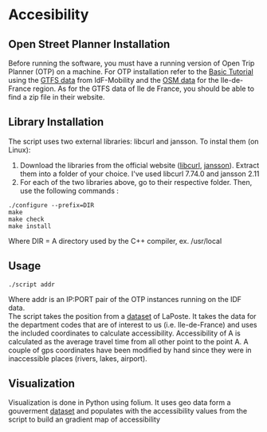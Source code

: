 # Accesibility

## Open Street Planner Installation
Before running the software, you must have a running version of Open Trip Planner (OTP) on a machine.
For OTP installation refer to the [Basic Tutorial](http://docs.opentripplanner.org/en/latest/Basic-Tutorial/) using the [GTFS data](https://data.iledefrance-mobilites.fr/explore/dataset/offre-horaires-tc-gtfs-idf/information/) from IdF-Mobility and the [OSM data](http://download.geofabrik.de/europe/france/ile-de-france.html) for the Ile-de-France region. As for the GTFS data of Ile de France, you should be able to find a zip file in their website.

## Library Installation
The script uses two external libraries: libcurl and jansson. To instal them (on Linux):
1. Download the libraries from the official website ([libcurl](https://curl.se/download.html), [jansson](http://digip.org/jansson/releases/)). Extract them into a folder of your choice. I've used libcurl 7.74.0 and jansson 2.11
2. For each of the two libraries above, go to their respective folder. Then, use the following commands :
```{cmd}
./configure --prefix=DIR
make 
make check
make install
```
Where DIR = A directory used by the C++ compiler, ex. /usr/local

## Usage
```
./script addr
```
Where addr is an IP:PORT pair of the OTP instances running on the IDF data.  
The script takes the position from a [dataset](https://datanova.laposte.fr/explore/dataset/laposte_hexasmal/) of LaPoste. It takes the data for the department codes that are of interest to us (i.e. Ile-de-France) and uses the included coordinates to calculate accessibility. Accessibility of A is calculated as the average travel time from all other point to the point A. A couple of gps coordinates have been modified by hand since they were in inaccessible places (rivers, lakes, airport).

## Visualization
Visualization is done in Python using folium. It uses geo data form a gouverment [dataset](https://www.data.gouv.fr/en/datasets/apur-communes-ile-de-france/#_) and populates with the accessibility values from the script to build an gradient map of accessibility
